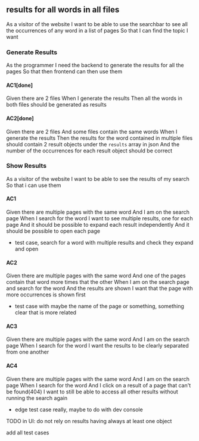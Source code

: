 ## results for all words in all files
As a visitor of the website
I want to be able to use the searchbar to see all the occurrences of any word in a list of pages
So that I can find the topic I want

### Generate Results
As the programmer
I need the backend to generate the results for all the pages
So that then frontend can then use them

#### AC1[done]
Given there are 2 files
When I generate the results
Then all the words in both files should be generated as results

#### AC2[done]
Given there are 2 files
And some files contain the same words
When I generate the results
Then the results for the word contained in multiple files should contain 2 result objects under the `results` array in json
And the number of the occurrences for each result object should be correct


### Show Results
As a visitor of the website
I want to be able to see the results of my search
So that i can use them

#### AC1
Given there are multiple pages with the same word
And I am on the search page
When I search for the word
I want to see multiple results, one for each page
And it should be possible to expand each result independently
And it should be possible to open each page
- test case, search for a word with multiple results and check they expand and open

#### AC2
Given there are multiple pages with the same word
And one of the pages contain that word more times that the other
When I am on the search page and search for the word
And the results are shown
I want that the page with more occurrences is shown first
- test case with maybe the name of the page or something, something clear that is more related

#### AC3
Given there are multiple pages with the same word
And I am on the search page
When I search for the word
I want the results to be clearly separated from one another

#### AC4
Given there are multiple pages with the same word
And I am on the search page
When I search for the word
And I click on a result of a page that can't be found(404)
I want to still be able to access all other results without running the search again
- edge test case really, maybe to do with dev console


TODO in UI:
do not rely on results having always at least one object

add all test cases